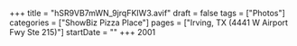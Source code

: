 +++
title = "hSR9VB7mWN_9jrqFKIW3.avif"
draft = false
tags = ["Photos"]
categories = ["ShowBiz Pizza Place"]
pages = ["Irving, TX (4441 W Airport Fwy Ste 215)"]
startDate = ""
+++
2001
